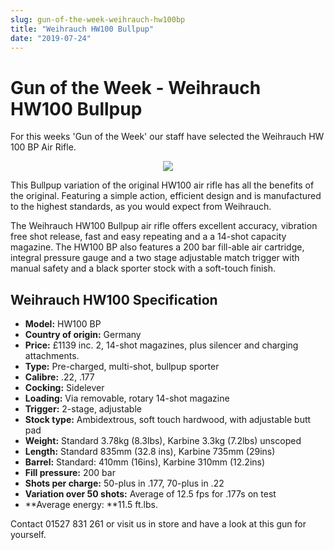 ```yaml
---
slug: gun-of-the-week-weihrauch-hw100bp
title: "Weihrauch HW100 Bullpup"
date: "2019-07-24"
---
```


# **Gun of the Week - Weihrauch HW100 Bullpup**

For this weeks 'Gun of the Week' our staff have selected the Weihrauch HW 100 BP Air Rifle.

<p align="center">
<img src="https://res.cloudinary.com/shooting-supplies/image/upload/v1573564189/hw100-bullpup-black-grey-synthetic-air-rifle-4_wnppnm_yfupvg-1_rurhlt.jpg"</img>
</p>

This Bullpup variation of the original HW100 air rifle has all the benefits of the original. Featuring a simple action, efficient design and is manufactured to the highest standards, as you would expect from Weihrauch.

The Weihrauch HW100 Bullpup air rifle offers excellent accuracy, vibration free shot release, fast and easy repeating and a a 14-shot capacity magazine. The HW100 BP also features a 200 bar fill-able air cartridge, integral pressure gauge and a two stage adjustable match trigger with manual safety and a black sporter stock with a soft-touch finish.

## Weihrauch HW100 Specification

- **Model:** HW100 BP
- **Country of origin:** Germany
- **Price:** £1139 inc. 2, 14-shot magazines, plus silencer and charging attachments.
- **Type:** Pre-charged, multi-shot, bullpup sporter
- **Calibre:** .22, .177
- **Cocking:** Sidelever
- **Loading:** Via removable, rotary 14-shot magazine
- **Trigger:** 2-stage, adjustable
- **Stock type:** Ambidextrous, soft touch hardwood, with adjustable butt pad
- **Weight:** Standard 3.78kg (8.3lbs), Karbine 3.3kg (7.2lbs) unscoped
- **Length:** Standard 835mm (32.8 ins), Karbine 735mm (29ins)
- **Barrel:** Standard: 410mm (16ins), Karbine 310mm (12.2ins)
- **Fill pressure:** 200 bar
- **Shots per charge:** 50-plus in .177, 70-plus in .22
- **Variation over 50 shots:** Average of 12.5 fps for .177s on test
- **Average energy: **11.5 ft.lbs.

<p></p>

Contact 01527 831 261 or visit us in store and have a look at this gun for yourself.
